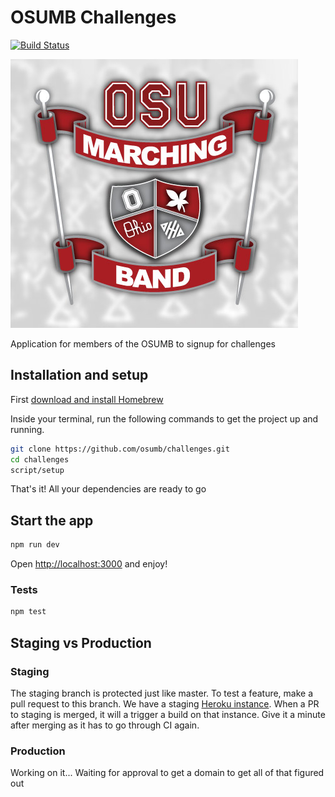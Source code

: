 # OSUMB Challenges
[![Build Status](https://travis-ci.org/osumb/challenges.svg?branch=master)](https://travis-ci.org/osumb/challenges)

![alt text](./public/images/OSUMBlogo.jpg)

Application for members of the OSUMB to signup for challenges

## Installation and setup
First [download and install Homebrew](http://brew.sh/)

Inside your terminal, run the following commands to get the project up and running.

```bash
git clone https://github.com/osumb/challenges.git
cd challenges
script/setup
```

That's it! All your dependencies are ready to go

## Start the app
```bash
npm run dev
```

Open [http://localhost:3000](http://localhost:3000) and enjoy!

### Tests
```bash
npm test
```

## Staging vs Production
### Staging
The staging branch is protected just like master. To test a feature, make a pull request to this branch. We have a
staging [Heroku instance](https://osumbchallengesdev.herokuapp.com). When a PR to staging is merged, it will a trigger a
build on that instance. Give it a minute after merging as it has to go through CI again.

### Production
Working on it... Waiting for approval to get a domain to get all of that figured out
